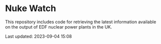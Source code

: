 # Nuke Watch

This repository includes code for retrieving the latest information available on the output of EDF nuclear power plants in the UK.

Last updated: 2023-09-04 15:08